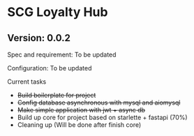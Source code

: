 # SCG Loyalty Hub

## Version: 0.0.2

Spec and requirement: To be updated

Configuration: To be updated

Current tasks
- ~~Build boilerplate for project~~
- ~~Config database asynchronous with mysql and aiomysql~~
- ~~Make simple application with jwt + async db~~
- Build up core for project based on starlette + fastapi (70%)
- Cleaning up (Will be done after finish core)
